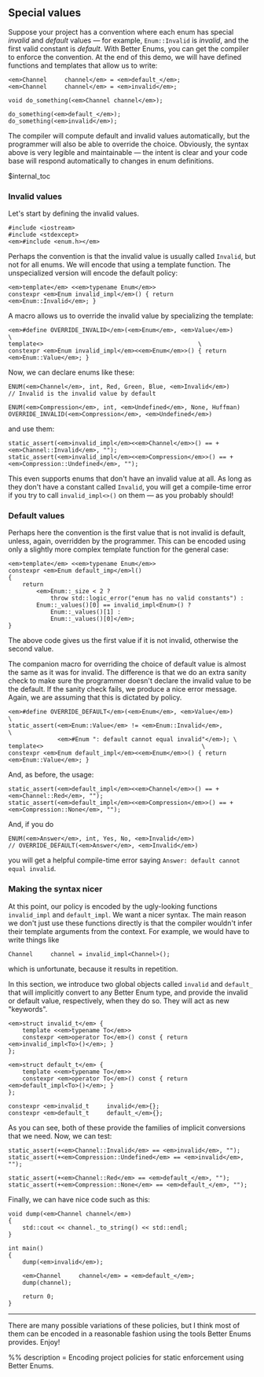 ## Special values

Suppose your project has a convention where each enum has special *invalid* and
*default* values &mdash; for example, `Enum::Invalid` is *invalid*, and the
first valid constant is *default*. With Better Enums, you can get the compiler
to enforce the convention. At the end of this demo, we will have defined
functions and templates that allow us to write:

~~~comment
<em>Channel     channel</em> = <em>default_</em>;
<em>Channel     channel</em> = <em>invalid</em>;

void do_something(<em>Channel channel</em>);

do_something(<em>default_</em>);
do_something(<em>invalid</em>);
~~~

The compiler will compute default and invalid values automatically, but the
programmer will also be able to override the choice. Obviously, the syntax above
is very legible and maintainable &mdash; the intent is clear and your code base
will respond automatically to changes in enum definitions.

$internal_toc

### Invalid values

Let's start by defining the invalid values.

    #include <iostream>
    #include <stdexcept>
    <em>#include <enum.h></em>

Perhaps the convention is that the invalid value is usually called `Invalid`,
but not for all enums. We will encode that using a template function. The
unspecialized version will encode the default policy:

    <em>template</em> <<em>typename Enum</em>>
    constexpr <em>Enum invalid_impl</em>() { return <em>Enum::Invalid</em>; }

A macro allows us to override the invalid value by specializing the template:

    <em>#define OVERRIDE_INVALID</em>(<em>Enum</em>, <em>Value</em>)                 \
    template<>                                            \
    constexpr <em>Enum invalid_impl</em><<em>Enum</em>>() { return <em>Enum::Value</em>; }

Now, we can declare enums like these:

    ENUM(<em>Channel</em>, int, Red, Green, Blue, <em>Invalid</em>)
    // Invalid is the invalid value by default

    ENUM(<em>Compression</em>, int, <em>Undefined</em>, None, Huffman)
    OVERRIDE_INVALID(<em>Compression</em>, <em>Undefined</em>)

and use them:

    static_assert(<em>invalid_impl</em><<em>Channel</em>>() == +<em>Channel::Invalid</em>, "");
    static_assert(<em>invalid_impl</em><<em>Compression</em>>() == +<em>Compression::Undefined</em>, "");

This even supports enums that don't have an invalid value at all. As long as
they don't have a constant called `Invalid`, you will get a compile-time error
if you try to call `invalid_impl<>()` on them &mdash; as you probably should!

### Default values

Perhaps here the convention is the first value that is not invalid is default,
unless, again, overridden by the programmer. This can be encoded using only a
slightly more complex template function for the general case:

    <em>template</em> <<em>typename Enum</em>>
    constexpr <em>Enum default_imp</em>l()
    {
        return
            <em>Enum::_size < 2 ?
                throw std::logic_error("enum has no valid constants") :
            Enum::_values()[0] == invalid_impl<Enum>() ?
                Enum::_values()[1] :
                Enum::_values()[0]</em>;
    }

The above code gives us the first value if it is not invalid, otherwise the
second value.

The companion macro for overriding the choice of default value is almost the
same as it was for invalid. The difference is that we do an extra sanity check
to make sure the programmer doesn't declare the invalid value to be the default.
If the sanity check fails, we produce a nice error message. Again, we are
assuming that this is dictated by policy.

    <em>#define OVERRIDE_DEFAULT</em>(<em>Enum</em>, <em>Value</em>)                  \
    static_assert(<em>Enum::Value</em> != <em>Enum::Invalid</em>,            \
                  <em>#Enum ": default cannot equal invalid"</em>); \
    template<>                                             \
    constexpr <em>Enum default_impl</em><<em>Enum</em>>() { return <em>Enum::Value</em>; }

And, as before, the usage:

    static_assert(<em>default_impl</em><<em>Channel</em>>() == +<em>Channel::Red</em>, "");
    static_assert(<em>default_impl</em><<em>Compression</em>>() == +<em>Compression::None</em>, "");

And, if you do

    ENUM(<em>Answer</em>, int, Yes, No, <em>Invalid</em>)
    // OVERRIDE_DEFAULT(<em>Answer</em>, <em>Invalid</em>)

you will get a helpful compile-time error saying
`Answer: default cannot equal invalid`.

### Making the syntax nicer

At this point, our policy is encoded by the ugly-looking functions
`invalid_impl` and `default_impl`. We want a nicer syntax. The main reason we
don't just use these functions directly is that the compiler wouldn't infer
their template arguments from the context. For example, we would have to write
things like

~~~comment
Channel     channel = invalid_impl<Channel>();
~~~

which is unfortunate, because it results in repetition.

In this section, we introduce two global objects called `invalid` and `default_`
that will implicitly convert to any Better Enum type, and provide the invalid
or default value, respectively, when they do so. They will act as new
"keywords".

    <em>struct invalid_t</em> {
        template <<em>typename To</em>>
        constexpr <em>operator To</em>() const { return <em>invalid_impl<To>()</em>; }
    };

    <em>struct default_t</em> {
        template <<em>typename To</em>>
        constexpr <em>operator To</em>() const { return <em>default_impl<To>()</em>; }
    };

    constexpr <em>invalid_t     invalid</em>{};
    constexpr <em>default_t     default_</em>{};

As you can see, both of these provide the families of implicit conversions that
we need. Now, we can test:

    static_assert(+<em>Channel::Invalid</em> == <em>invalid</em>, "");
    static_assert(+<em>Compression::Undefined</em> == <em>invalid</em>, "");

    static_assert(+<em>Channel::Red</em> == <em>default_</em>, "");
    static_assert(+<em>Compression::None</em> == <em>default_</em>, "");

Finally, we can have nice code such as this:

    void dump(<em>Channel channel</em>)
    {
        std::cout << channel._to_string() << std::endl;
    }

    int main()
    {
        dump(<em>invalid</em>);

        <em>Channel     channel</em> = <em>default_</em>;
        dump(channel);

        return 0;
    }

---

There are many possible variations of these policies, but I think most of them
can be encoded in a reasonable fashion using the tools Better Enums provides.
Enjoy!

%% description = Encoding project policies for static enforcement using Better
Enums.
